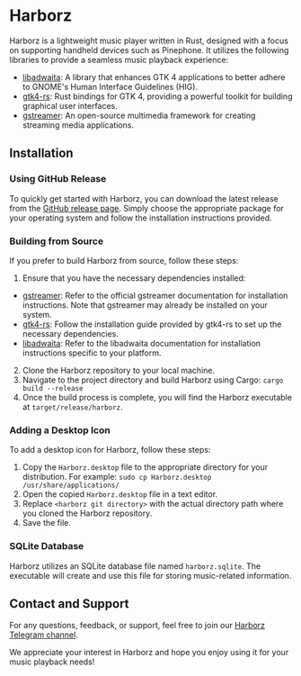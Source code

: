 # Harborz

Harborz is a lightweight music player written in Rust, designed with a focus on supporting handheld devices such as
 Pinephone. It utilizes the following libraries to provide a seamless music playback experience:

- [libadwaita](https://gitlab.gnome.org/GNOME/libadwaita): A library that enhances GTK 4 applications to better adhere
 to GNOME's Human Interface Guidelines (HIG).
- [gtk4-rs](https://gtk-rs.org/gtk4-rs/git/book/installation.html): Rust bindings for GTK 4, providing a powerful
 toolkit for building graphical user interfaces.
- [gstreamer](https://github.com/GStreamer/gstreamer): An open-source multimedia framework for creating streaming media
 applications.

## Installation

### Using GitHub Release
To quickly get started with Harborz, you can download the latest release from the
 [GitHub release page](https://github.com/ravenblackdusk/harborz/releases). Simply choose the appropriate package for
 your operating system and follow the installation instructions provided.

### Building from Source
If you prefer to build Harborz from source, follow these steps:

1. Ensure that you have the necessary dependencies installed:
 - [gstreamer](https://gstreamer.freedesktop.org/documentation/installing/on-linux.html?gi-language=c): Refer to the
 official gstreamer documentation for installation instructions. Note that gstreamer may already be installed on your
 system.
 - [gtk4-rs](https://gtk-rs.org/gtk4-rs/git/book/installation.html): Follow the installation guide provided by gtk4-rs
 to set up the necessary dependencies.
 - [libadwaita](https://gtk-rs.org/gtk4-rs/stable/latest/book/libadwaita.html): Refer to the libadwaita documentation
 for installation instructions specific to your platform.
2. Clone the Harborz repository to your local machine.
3. Navigate to the project directory and build Harborz using Cargo: `cargo build --release`
4. Once the build process is complete, you will find the Harborz executable at `target/release/harborz`.

### Adding a Desktop Icon
To add a desktop icon for Harborz, follow these steps:

1. Copy the `Harborz.desktop` file to the appropriate directory for your distribution. For example:
 `sudo cp Harborz.desktop /usr/share/applications/`
2. Open the copied `Harborz.desktop` file in a text editor.
3. Replace `<harborz git directory>` with the actual directory path where you cloned the Harborz repository.
4. Save the file.

### SQLite Database
Harborz utilizes an SQLite database file named `harborz.sqlite`. The executable will create and use this file for
 storing music-related information.

## Contact and Support
For any questions, feedback, or support, feel free to join our [Harborz Telegram channel](https://t.me/harborzplayer).

We appreciate your interest in Harborz and hope you enjoy using it for your music playback needs!
